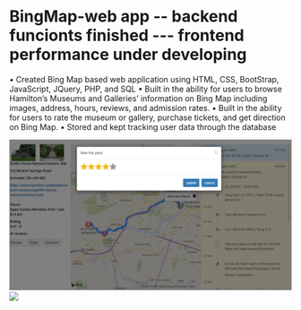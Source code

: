 # BingMap-web app -- backend funcionts finished --- frontend performance under developing

•	Created Bing Map based web application using HTML, CSS, BootStrap, JavaScript, JQuery, PHP, and SQL
•	Built in the ability for users to browse Hamilton’s Museums and Galleries’ information on Bing Map including images, address, hours, reviews, and admission rates.
•	Built in the ability for users to rate the museum or gallery, purchase tickets, and get direction on Bing Map.
•	Stored and kept tracking user data through the database


<img src = "screenshot1.PNG" >
<img src = "shopping%20website/img/sh.JPG" >
